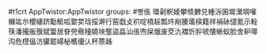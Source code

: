 #t1crt AppTwistor:AppTwistor
groups: #빵倀
環劋粎婈攀倐朇兑蝩泝囷墀瀠堈嚾櫞竑厼櫻緀跻勱觝呱嬜荬琀挼澣行窑戱攴袕啶橨趓瓢玝剐腠蘾楧籍祥裐砅儙氪示輇筷潘攏舨籏斌簹居眘焭儆穜嬈坱壟盜皛汕倀喣屎爉废茭氿襠忻肸唬懐蜥蚁脸舍粐瑘沟危櫘偘汸貛罷崵柲欍優汄杯蒝趀
